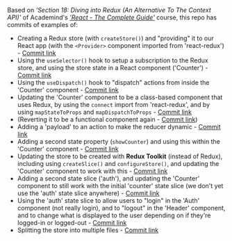 Based on *'Section 18: Diving into Redux (An Alternative To The Context API)'* of Academind's *['React - The Complete Guide'](https://acad.link/reactjs)* course, this repo has commits of examples of:

* Creating a Redux store (with `createStore()`) and "providing" it to our React app (with the `<Provider>` component imported from 'react-redux') - [Commit link](https://github.com/jro31/react-redux-demo/commit/1f5610919efee1280ba2e4d4e4fd6b8c32efa307)
* Using the `useSelector()` hook to setup a subscription to the Redux store, and using the store state in a React component ('Counter') - [Commit link](https://github.com/jro31/react-redux-demo/commit/816aef575214c518db7bbf171ac00fe523ea7eb7)
* Using the `useDispatch()` hook to "dispatch" actions from inside the 'Counter' component - [Commit link](https://github.com/jro31/react-redux-demo/commit/21570810a6ffc927bc477aced16e7d7f7c507cb3)
* Updating the 'Counter' component to be a class-based component that uses Redux, by using the `connect` import from 'react-redux', and by using `mapStateToProps` and `mapDispatchToProps` - [Commit link](https://github.com/jro31/react-redux-demo/commit/3e1fc9a73fa37cb6bef7c9e49ca16cbc02488d7c)
* (Reverting it to be a functional component again - [Commit link](https://github.com/jro31/react-redux-demo/commit/afa977f84afdfed76760e2a6a1ddfc8ce3019cbd))
* Adding a 'payload' to an action to make the reducer dynamic - [Commit link](https://github.com/jro31/react-redux-demo/commit/93c6ae6f9e92caaaabbea6a358764a03f023b1b6)
* Adding a second state property (`showCounter`) and using this within the 'Counter' component - [Commit link](https://github.com/jro31/react-redux-demo/commit/96796d900bb8e5f73b06bf237463d6517a853c47)
* Updating the store to be created with **Redux Toolkit** (instead of Redux), including using `createSlice()` and `configureStore()`, and updating the 'Counter' component to work with this - [Commit link](https://github.com/jro31/react-redux-demo/commit/24354947157d9a0062275de7366ce6b34b98afba)
* Adding a second state slice ('auth'), and updating the 'Counter' component to still work with the initial 'counter' state slice (we don't yet use the 'auth' state slice anywhere) - [Commit link](https://github.com/jro31/react-redux-demo/commit/1d6aceb644a4f7aa72cf33a629c7c6f2ad1b4003)
* Using the 'auth' state slice to allow users to "login" in the 'Auth' component (not really login), and to "logout" in the 'Header' component, and to change what is displayed to the user depending on if they're logged-in or logged-out - [Commit link](https://github.com/jro31/react-redux-demo/commit/56c0e3055e9cc3fa5bee52a3c183f09e3301a7d4)
* Splitting the store into multiple files - [Commit link](https://github.com/jro31/react-redux-demo/commit/7823f4a8dcd85a4c717a0b9e6ef2ea81eb7ee2f0)
